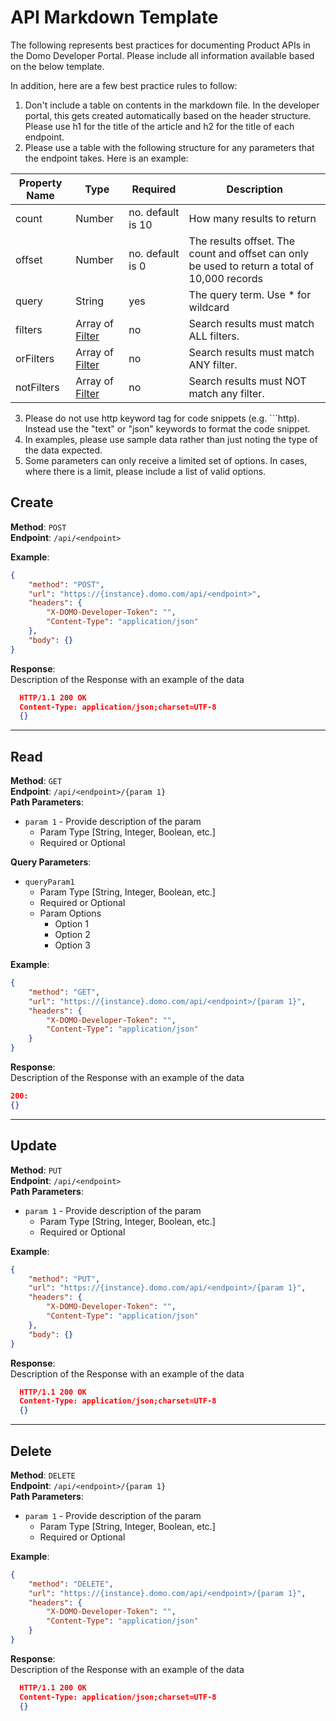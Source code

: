 # API Markdown Template

The following represents best practices for documenting Product APIs in the Domo Developer Portal. Please include all information available based on the below template.

In addition, here are a few best practice rules to follow:

1. Don't include a table on contents in the markdown file. In the developer portal, this gets created automatically based on the header structure. Please use h1 for the title of the article and h2 for the title of each endpoint.
2. Please use a table with the following structure for any parameters that the endpoint takes. Here is an example:

| Property Name | Type                       | Required          | Description                                                                                   |
| ------------- | -------------------------- | ----------------- | --------------------------------------------------------------------------------------------- |
| count         | Number                     | no. default is 10 | How many results to return                                                                    |
| offset        | Number                     | no. default is 0  | The results offset. The count and offset can only be used to return a total of 10,000 records |
| query         | String                     | yes               | The query term. Use \* for wildcard                                                           |
| filters       | Array of [Filter](#filter) | no                | Search results must match ALL filters.                                                        |
| orFilters     | Array of [Filter](#filter) | no                | Search results must match ANY filter.                                                         |
| notFilters    | Array of [Filter](#filter) | no                | Search results must NOT match any filter.                                                     |

3. Please do not use http keyword tag for code snippets (e.g. ```http). Instead use the "text" or "json" keywords to format the code snippet.
4. In examples, please use sample data rather than just noting the type of the data expected.
5. Some parameters can only receive a limited set of options. In cases, where there is a limit, please include a list of valid options.

## Create

**Method**: `POST`  
**Endpoint**: `/api/<endpoint>`

**Example**:

```json
{
	"method": "POST",
	"url": "https://{instance}.domo.com/api/<endpoint>",
	"headers": {
		"X-DOMO-Developer-Token": "",
		"Content-Type": "application/json"
	},
	"body": {}
}
```

**Response**:  
Description of the Response with an example of the data

```json
  HTTP/1.1 200 OK
  Content-Type: application/json;charset=UTF-8
  {}

```

---

## Read

**Method**: `GET`  
**Endpoint**: `/api/<endpoint>/{param 1}`  
**Path Parameters**:

- `param 1` - Provide description of the param
  - Param Type [String, Integer, Boolean, etc.]
  - Required or Optional

**Query Parameters**:

- `queryParam1`
  - Param Type [String, Integer, Boolean, etc.]
  - Required or Optional
  - Param Options
    - Option 1
    - Option 2
    - Option 3

**Example**:

```json
{
	"method": "GET",
	"url": "https://{instance}.domo.com/api/<endpoint>/{param 1}",
	"headers": {
		"X-DOMO-Developer-Token": "",
		"Content-Type": "application/json"
	}
}
```

**Response**:  
Description of the Response with an example of the data

```json
200:
{}

```

---

## Update

**Method**: `PUT`  
**Endpoint**: `/api/<endpoint>`  
**Path Parameters**:

- `param 1` - Provide description of the param
  - Param Type [String, Integer, Boolean, etc.]
  - Required or Optional

**Example**:

```json
{
	"method": "PUT",
	"url": "https://{instance}.domo.com/api/<endpoint>/{param 1}",
	"headers": {
		"X-DOMO-Developer-Token": "",
		"Content-Type": "application/json"
	},
	"body": {}
}
```

**Response**:  
Description of the Response with an example of the data

```json
  HTTP/1.1 200 OK
  Content-Type: application/json;charset=UTF-8
  {}

```

---

## Delete

**Method**: `DELETE`  
**Endpoint**: `/api/<endpoint>/{param 1}`  
**Path Parameters**:

- `param 1` - Provide description of the param
  - Param Type [String, Integer, Boolean, etc.]
  - Required or Optional

**Example**:

```json
{
	"method": "DELETE",
	"url": "https://{instance}.domo.com/api/<endpoint>/{param 1}",
	"headers": {
		"X-DOMO-Developer-Token": "",
		"Content-Type": "application/json"
	}
}
```

**Response**:  
Description of the Response with an example of the data

```json
  HTTP/1.1 200 OK
  Content-Type: application/json;charset=UTF-8
  {}

```

